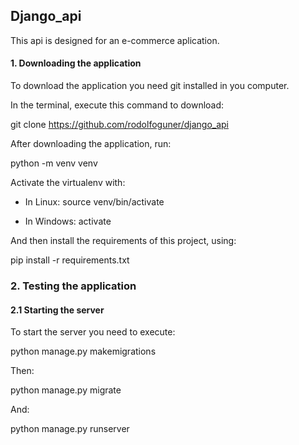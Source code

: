 ## Django_api 

This api is designed for an e-commerce aplication.

#### 1. Downloading the application

To download the application you need git installed in you computer.

In the terminal, execute this command to download:

git clone https://github.com/rodolfoguner/django_api

After downloading the application, run:

python -m venv venv

Activate the virtualenv with: 

* In Linux:
source venv/bin/activate

* In Windows:
activate

And then install the requirements of this project, using:

pip install -r requirements.txt

### 2. Testing the application

#### 2.1 Starting the server

To start the server you need to execute:

python manage.py makemigrations

Then:

python manage.py migrate 

And: 

python manage.py runserver

